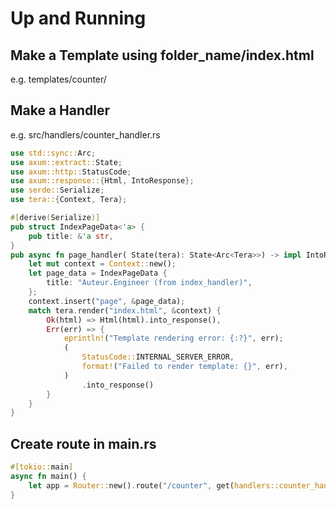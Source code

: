 
# Up and Running


## Make a Template using folder_name/index.html
e.g. templates/counter/

## Make a Handler
e.g. src/handlers/counter_handler.rs

```rust
use std::sync::Arc;
use axum::extract::State;
use axum::http::StatusCode;
use axum::response::{Html, IntoResponse};
use serde::Serialize;
use tera::{Context, Tera};

#[derive(Serialize)]
pub struct IndexPageData<'a> {
    pub title: &'a str,
}
pub async fn page_handler( State(tera): State<Arc<Tera>>) -> impl IntoResponse {
    let mut context = Context::new();
    let page_data = IndexPageData {
        title: "Auteur.Engineer (from index_handler)",
    };
    context.insert("page", &page_data);
    match tera.render("index.html", &context) {
        Ok(html) => Html(html).into_response(),
        Err(err) => {
            eprintln!("Template rendering error: {:?}", err);
            (
                StatusCode::INTERNAL_SERVER_ERROR,
                format!("Failed to render template: {}", err),
            )
                .into_response()
        }
    }
}
```

## Create route in main.rs
```rust
#[tokio::main]
async fn main() {
    let app = Router::new().route("/counter", get(handlers::counter_handler::page_handler));
}
```

